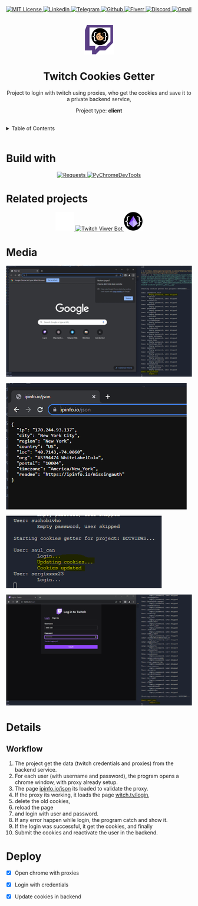 <div><a href='https://github.com/darideveloper/twitch-cookies-getter/blob/master/LICENSE' target='_blank'>
            <img src='https://img.shields.io/github/license/darideveloper/twitch-cookies-getter.svg?style=for-the-badge' alt='MIT License' height='30px'/>
        </a><a href='https://www.linkedin.com/in/francisco-dari-hernandez-6456b6181/' target='_blank'>
                <img src='https://img.shields.io/static/v1?style=for-the-badge&message=LinkedIn&color=0A66C2&logo=LinkedIn&logoColor=FFFFFF&label=' alt='Linkedin' height='30px'/>
            </a><a href='https://t.me/darideveloper' target='_blank'>
                <img src='https://img.shields.io/static/v1?style=for-the-badge&message=Telegram&color=26A5E4&logo=Telegram&logoColor=FFFFFF&label=' alt='Telegram' height='30px'/>
            </a><a href='https://github.com/darideveloper' target='_blank'>
                <img src='https://img.shields.io/static/v1?style=for-the-badge&message=GitHub&color=181717&logo=GitHub&logoColor=FFFFFF&label=' alt='Github' height='30px'/>
            </a><a href='https://www.fiverr.com/darideveloper?up_rollout=true' target='_blank'>
                <img src='https://img.shields.io/static/v1?style=for-the-badge&message=Fiverr&color=222222&logo=Fiverr&logoColor=1DBF73&label=' alt='Fiverr' height='30px'/>
            </a><a href='https://discord.com/users/992019836811083826' target='_blank'>
                <img src='https://img.shields.io/static/v1?style=for-the-badge&message=Discord&color=5865F2&logo=Discord&logoColor=FFFFFF&label=' alt='Discord' height='30px'/>
            </a><a href='mailto:darideveloper@gmail.com?subject=Hello Dari Developer' target='_blank'>
                <img src='https://img.shields.io/static/v1?style=for-the-badge&message=Gmail&color=EA4335&logo=Gmail&logoColor=FFFFFF&label=' alt='Gmail' height='30px'/>
            </a></div><div align='center'><br><br><img src='https://github.com/darideveloper/twitch-cookies-getter/blob/master/logo.png?raw=true' alt='Twitch Cookies Getter' height='80px'/>

# Twitch Cookies Getter

Project to login with twitch using proxies, who get the cookies and save it to a private backend service,

Project type: **client**

</div><br><details>
            <summary>Table of Contents</summary>
            <ol>
<li><a href='#buildwith'>Build With</a></li>
<li><a href='#relatedprojects'>Related Projects</a></li>
<li><a href='#media'>Media</a></li>
<li><a href='#details'>Details</a></li>
<li><a href='#deploy'>Deploy</a></li></ol>
        </details><br>

# Build with

<div align='center'><a href='https://requests.readthedocs.io/en/latest/' target='_blank'> <img src='https://requests.readthedocs.io/en/latest/_static/requests-sidebar.png' alt='Requests' title='Requests' height='50px'/> </a><a href='https://github.com/marty90/PyChromeDevTools' target='_blank'> <img src='https://cdn.svgporn.com/logos/chrome.svg' alt='PyChromeDevTools' title='PyChromeDevTools' height='50px'/> </a></div>

# Related projects

<div align='center'><a href='https://github.com/darideveloper/comunidad-mc' target='_blank'> <img src='https://github.com/darideveloper/comunidad-mc/blob/master/app/static/app/imgs/logo_white.png?raw=true' alt='Comunidad MC' title='Comunidad MC' height='50px'/> </a><a href='https://github.com/darideveloper/twitch-viwer-bot' target='_blank'> <img src='https://github.com/darideveloper/twitch-viwer-bot/blob/master/logo.png?raw=true' alt='Twitch Viwer Bot' title='Twitch Viwer Bot' height='50px'/> </a><a href='https://github.com/darideveloper/twitch-cheer-bot' target='_blank'> <img src='https://github.com/darideveloper/twitch-cheer-bot/blob/master/logo.png?raw=true' alt='Twitch Cheer Bot' title='Twitch Cheer Bot' height='50px'/> </a></div>

# Media

![start-browser](https://github.com/darideveloper/twitch-cookies-getter/blob/master/screenshots/start-browser.png?raw=true)

![validate-proxy](https://github.com/darideveloper/twitch-cookies-getter/blob/master/screenshots/validate-proxy.png?raw=true)

![update-cookies](https://github.com/darideveloper/twitch-cookies-getter/blob/master/screenshots/update-cookies.png?raw=true)

![login](https://github.com/darideveloper/twitch-cookies-getter/blob/master/screenshots/login.png?raw=true)

# Details

## Workflow

1. The project get the data (twitch credentials and proxies) from the backend service.
2. For each user (with username and password), the program opens a chrome window, with proxy already setup.
3. The page [ipinfo.io/json](http://ipinfo.io/json) its loaded to validate the proxy.
4. If the proxy its working, it loads the page [witch.tv/login](https://www.twitch.tv/login),
5. delete the old cookies,
6. reload the page
7. and login with user and password.
8. If any error happen while login, the program catch and show it. 
9. If the login was successful, it get the cookies, and finally
10. Submit the cookies and reactivate the user in the backend.

# Deploy

* [X] Open chrome with proxies
* [X] Login with credentials
* [X] Update cookies in backend

